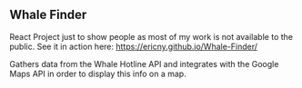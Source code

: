 ## Whale Finder

React Project just to show people as most of my work is not available to the public. See it in action here: https://ericny.github.io/Whale-Finder/

Gathers data from the Whale Hotline API and integrates with the Google Maps API in order to display this info on a map.
